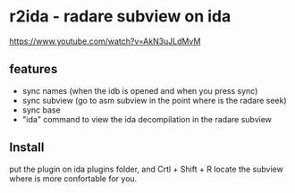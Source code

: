 # r2ida - radare subview on ida

https://www.youtube.com/watch?v=AkN3uJLdMvM

## features
- sync names (when the idb is opened and when you press sync)
- sync subview (go to asm subview in the point where is the radare seek)
- sync base
- "ida" command to view the ida decompilation in the radare subview

## Install
put the plugin on ida plugins folder, and Crtl + Shift + R
locate the subview where is more confortable for you.


